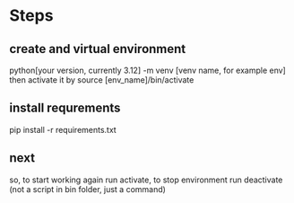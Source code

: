 # Steps
## create and virtual environment
  python[your version, currently 3.12] -m venv [venv name, for example env]
then activate it by
  source [env_name]/bin/activate
## install requrements
  pip install -r requirements.txt

## next
so, to start working again run activate, to stop environment run deactivate (not a script in bin folder, just a command)
